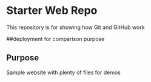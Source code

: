 # Starter Web Repo

This repository is for showing how Git and GitHub work

##deployment
for comparison purpose


## Purpose

Sample website with plenty of files for demos